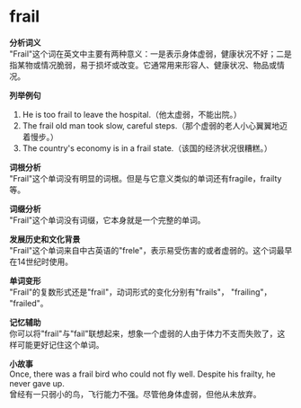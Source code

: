 # frail

**分析词义**  
"Frail"这个词在英文中主要有两种意义：一是表示身体虚弱，健康状况不好；二是指某物或情况脆弱，易于损坏或改变。它通常用来形容人、健康状况、物品或情况。

  

**列举例句**

  

1.  He is too frail to leave the hospital.（他太虚弱，不能出院。）
2.  The frail old man took slow, careful steps.（那个虚弱的老人小心翼翼地迈着慢步。）
3.  The country's economy is in a frail state.（该国的经济状况很糟糕。）

  

**词根分析**  
"Frail"这个单词没有明显的词根。但是与它意义类似的单词还有fragile，frailty等。

  

**词缀分析**  
"Frail"这个单词没有词缀，它本身就是一个完整的单词。

  

**发展历史和文化背景**  
"Frail"这个单词来自中古英语的"frele"，表示易受伤害的或者虚弱的。这个词最早在14世纪时使用。

  

**单词变形**  
"Frail"的复数形式还是"frail"，动词形式的变化分别有"frails"， "frailing"， "frailed"。

  

**记忆辅助**  
你可以将"frail"与"fail"联想起来，想象一个虚弱的人由于体力不支而失败了，这样可能更好记住这个单词。

  

**小故事**  
Once, there was a frail bird who could not fly well. Despite his frailty, he never gave up.  
曾经有一只弱小的鸟，飞行能力不强。尽管他身体虚弱，但他从未放弃。
